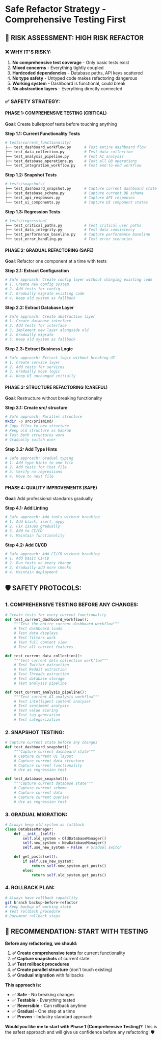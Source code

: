 # Safe Refactor Strategy - Comprehensive Testing First

## 🚨 **RISK ASSESSMENT: HIGH RISK REFACTOR**

### **❌ WHY IT'S RISKY:**
1. **No comprehensive test coverage** - Only basic tests exist
2. **Mixed concerns** - Everything tightly coupled
3. **Hardcoded dependencies** - Database paths, API keys scattered
4. **No type safety** - Untyped code makes refactoring dangerous
5. **Working system** - Dashboard is functional, could break
6. **No abstraction layers** - Everything directly connected

### **✅ SAFETY STRATEGY:**

#### **PHASE 1: COMPREHENSIVE TESTING (CRITICAL)**

**Goal**: Create bulletproof tests before touching anything

**Step 1.1: Current Functionality Tests**
```python
# tests/current_functionality/
├── test_dashboard_workflow.py      # Test entire dashboard flow
├── test_data_collection.py         # Test data collection
├── test_analysis_pipeline.py       # Test AI analysis
├── test_database_operations.py     # Test all DB operations
└── test_integration_workflow.py    # Test end-to-end workflow
```

**Step 1.2: Snapshot Tests**
```python
# tests/snapshots/
├── test_dashboard_snapshot.py      # Capture current dashboard state
├── test_database_schema.py         # Capture current DB schema
├── test_api_responses.py           # Capture API responses
└── test_ui_components.py           # Capture UI component states
```

**Step 1.3: Regression Tests**
```python
# tests/regression/
├── test_critical_paths.py          # Test critical user paths
├── test_data_integrity.py          # Test data consistency
├── test_performance_baseline.py    # Capture performance baseline
└── test_error_handling.py          # Test error scenarios
```

#### **PHASE 2: GRADUAL REFACTORING (SAFE)**

**Goal**: Refactor one component at a time with tests

**Step 2.1: Extract Configuration**
```python
# Safe approach: Create config layer without changing existing code
# 1. Create new config system
# 2. Add tests for config
# 3. Gradually migrate existing code
# 4. Keep old system as fallback
```

**Step 2.2: Extract Database Layer**
```python
# Safe approach: Create abstraction layer
# 1. Create database interface
# 2. Add tests for interface
# 3. Implement new layer alongside old
# 4. Gradually migrate
# 5. Keep old system as fallback
```

**Step 2.3: Extract Business Logic**
```python
# Safe approach: Extract logic without breaking UI
# 1. Create service layer
# 2. Add tests for services
# 3. Gradually move logic
# 4. Keep UI unchanged initially
```

#### **PHASE 3: STRUCTURE REFACTORING (CAREFUL)**

**Goal**: Restructure without breaking functionality

**Step 3.1: Create src/ structure**
```bash
# Safe approach: Parallel structure
mkdir -p src/prismind/
# Copy files to new structure
# Keep old structure as backup
# Test both structures work
# Gradually switch over
```

**Step 3.2: Add Type Hints**
```python
# Safe approach: Gradual typing
# 1. Add type hints to one file
# 2. Add tests for that file
# 3. Verify no regressions
# 4. Move to next file
```

#### **PHASE 4: QUALITY IMPROVEMENTS (SAFE)**

**Goal**: Add professional standards gradually

**Step 4.1: Add Linting**
```python
# Safe approach: Add tools without breaking
# 1. Add black, isort, mypy
# 2. Fix issues gradually
# 3. Add to CI/CD
# 4. Maintain functionality
```

**Step 4.2: Add CI/CD**
```yaml
# Safe approach: Add CI/CD without breaking
# 1. Add basic CI/CD
# 2. Run tests on every change
# 3. Gradually add more checks
# 4. Maintain deployment
```

## 🛡️ **SAFETY PROTOCOLS:**

### **1. COMPREHENSIVE TESTING BEFORE ANY CHANGES:**
```python
# Create tests for every current functionality
def test_current_dashboard_workflow():
    """Test the entire current dashboard workflow"""
    # Test dashboard loads
    # Test data displays
    # Test filters work
    # Test full content view
    # Test all current features

def test_current_data_collection():
    """Test current data collection workflow"""
    # Test Twitter extraction
    # Test Reddit extraction
    # Test Threads extraction
    # Test database storage
    # Test analysis pipeline

def test_current_analysis_pipeline():
    """Test current AI analysis workflow"""
    # Test intelligent content analyzer
    # Test sentiment analysis
    # Test value scoring
    # Test tag generation
    # Test categorization
```

### **2. SNAPSHOT TESTING:**
```python
# Capture current state before any changes
def test_dashboard_snapshot():
    """Capture current dashboard state"""
    # Capture current UI layout
    # Capture current data structure
    # Capture current functionality
    # Use as regression test

def test_database_snapshot():
    """Capture current database state"""
    # Capture current schema
    # Capture current data
    # Capture current queries
    # Use as regression test
```

### **3. GRADUAL MIGRATION:**
```python
# Always keep old system as fallback
class DatabaseManager:
    def __init__(self):
        self.old_system = OldDatabaseManager()
        self.new_system = NewDatabaseManager()
        self.use_new_system = False  # Gradual switch
    
    def get_posts(self):
        if self.use_new_system:
            return self.new_system.get_posts()
        else:
            return self.old_system.get_posts()
```

### **4. ROLLBACK PLAN:**
```bash
# Always have rollback capability
git branch backup-before-refactor
# Keep backup of working state
# Test rollback procedure
# Document rollback steps
```

## 🎯 **RECOMMENDATION: START WITH TESTING**

**Before any refactoring, we should:**

1. **✅ Create comprehensive tests** for current functionality
2. **✅ Capture snapshots** of current state
3. **✅ Test rollback procedures**
4. **✅ Create parallel structure** (don't touch existing)
5. **✅ Gradual migration** with fallbacks

**This approach is:**
- ✅ **Safe** - No breaking changes
- ✅ **Testable** - Everything tested
- ✅ **Reversible** - Can rollback anytime
- ✅ **Gradual** - One step at a time
- ✅ **Proven** - Industry standard approach

**Would you like me to start with Phase 1 (Comprehensive Testing)?** This is the safest approach and will give us confidence before any refactoring! 🛡️
